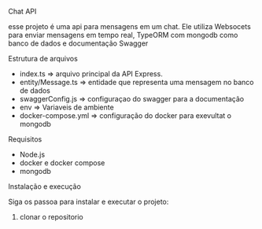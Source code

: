 Chat API

esse projeto é uma api para mensagens em um chat. Ele utiliza Websocets para enviar mensagens em tempo real, TypeORM com mongodb como banco de dados e documentação Swagger

Estrutura de arquivos

- index.ts => arquivo principal da API Express.
- entity/Message.ts => entidade que representa uma mensagem no banco de dados
- swaggerConfig.js => configuraçao do swagger para a documentação
- env => Variaveis de ambiente
- docker-compose.yml => configuração do docker para exevultat o mongodb

Requisitos

- Node.js
- docker e docker compose
- mongodb

Instalação e execução

Siga os passoa para instalar e executar o projeto:

1. clonar o repositorio


